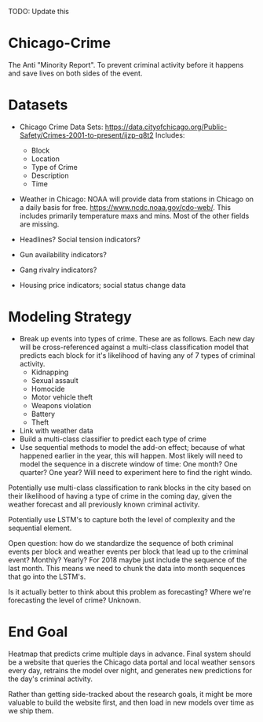 TODO: Update this


# Chicago-Crime
The Anti "Minority Report". To prevent criminal activity before it happens and save lives on both sides of the event. 

# Datasets
- Chicago Crime Data Sets: 
https://data.cityofchicago.org/Public-Safety/Crimes-2001-to-present/ijzp-q8t2
Includes:
    - Block
    - Location
    - Type of Crime
    - Description
    - Time 

- Weather in Chicago: NOAA will provide data from stations in Chicago on a daily basis for free.
https://www.ncdc.noaa.gov/cdo-web/. This includes primarily temperature maxs and mins. Most of the other fields are missing.

- Headlines? Social tension indicators?
- Gun availability indicators? 
- Gang rivalry indicators? 
- Housing price indicators; social status change data


# Modeling Strategy
- Break up events into types of crime. These are as follows. Each new day will be cross-referenced against a multi-class classification model that predicts each block for it's likelihood of having any of 7 types of criminal activity.
    - Kidnapping
    - Sexual assault 
    - Homocide
    - Motor vehicle theft 
    - Weapons violation
    - Battery
    - Theft
- Link with weather data
- Build a multi-class classifier to predict each type of crime
- Use sequential methods to model the add-on effect; because of what happened earlier in the year, this will happen. Most likely will need to model the sequence in a discrete window of time: One month? One quarter? One year? Will need to experiment here to find the right windo. 

Potentially use multi-class classification to rank blocks in the city based on their likelihood of having a type of crime in the coming day, given the weather forecast and all previously known criminal activity. 


Potentially use LSTM's to capture both the level of complexity and the sequential element. 

Open question: how do we standardize the sequence of both criminal events per block and weather events per block that lead up to the criminal event? Monthly? Yearly? For 2018 maybe just include the sequence of the last month. This means we need to chunk the data into month sequences that go into the LSTM's.

Is it actually better to think about this problem as forecasting? Where we're forecasting the level of crime? Unknown.

# End Goal
Heatmap that predicts crime multiple days in advance. Final system should be a website that queries the Chicago data portal and local weather sensors every day, retrains the model over night, and generates new predictions for the day's criminal activity.

Rather than getting side-tracked about the research goals, it might be more valuable to build the website first, and then load in new models over time as we ship them.
